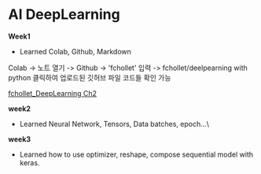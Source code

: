 # AI DeepLearning


**Week1**
- Learned Colab, Github, Markdown
  
Colab -> 노트 열기 -> Github -> 'fchollet' 입력 -> fchollet/deelpearning with python 클릭하여 업로드된 깃허브 파일 코드들 확인 가능

[fchollet_DeepLearning Ch2](https://colab.research.google.com/github/fchollet/deep-learning-with-python-notebooks/blob/master/chapter02_mathematical-building-blocks.ipynb)

**week2**
- Learned Neural Network, Tensors, Data batches, epoch...\

**week3**
- Learned how to use optimizer, reshape, compose sequential model with keras. 

